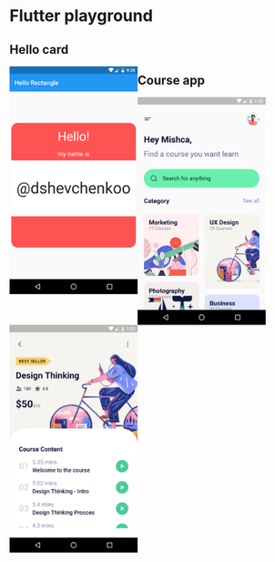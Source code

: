 # Flutter playground

## Hello card

<img src="./screenshots/screenshot-2020-10-07_00.28.55.538.png" align="left" height="400">



## Course app

<img src="./screenshots/screenshot-2020-10-10_16.32.28.991.png" align="left" height="400">
<img src="./screenshots/screenshot-2020-10-10_16.32.39.803.png" align="left" height="400">
